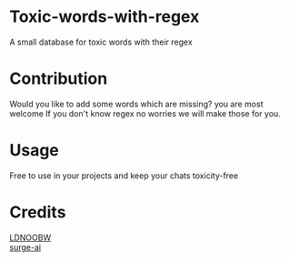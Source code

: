 # Toxic-words-with-regex
A small database for toxic words with their regex
# Contribution
Would you like to add some words which are missing? you are most welcome 
If you don't know regex no worries we will make those for you.
# Usage
Free to use in your projects and keep your chats toxicity-free
# Credits
[LDNOOBW](https://github.com/LDNOOBW/List-of-Dirty-Naughty-Obscene-and-Otherwise-Bad-Words)  
[surge-ai](https://github.com/surge-ai/profanity)  
